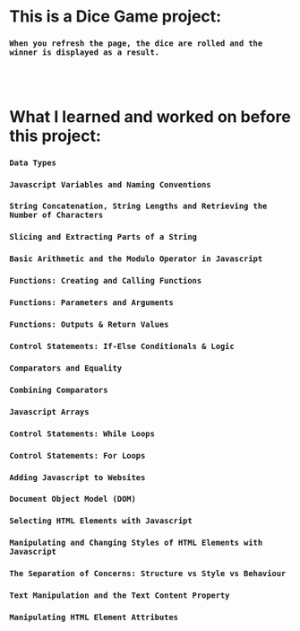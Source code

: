 # This is a Dice Game project:
### `When you refresh the page, the dice are rolled and the winner is displayed as a result.`
<br></br>
# What I learned and worked on before this project:
### `Data Types`
### `Javascript Variables and Naming Conventions`
### `String Concatenation, String Lengths and Retrieving the Number of Characters`
### `Slicing and Extracting Parts of a String`
### `Basic Arithmetic and the Modulo Operator in Javascript`
### `Functions: Creating and Calling Functions`
### `Functions: Parameters and Arguments`
### `Functions: Outputs & Return Values`
### `Control Statements: If-Else Conditionals & Logic`
### `Comparators and Equality`
### `Combining Comparators`
### `Javascript Arrays`
### `Control Statements: While Loops`
### `Control Statements: For Loops`
### `Adding Javascript to Websites`
### `Document Object Model (DOM)`
### `Selecting HTML Elements with Javascript`
### `Manipulating and Changing Styles of HTML Elements with Javascript`
### `The Separation of Concerns: Structure vs Style vs Behaviour`
### `Text Manipulation and the Text Content Property`
### `Manipulating HTML Element Attributes`
